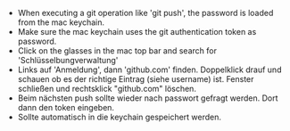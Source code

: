 -   When executing a git operation like 'git push', the password is loaded from the mac keychain.
-   Make sure the mac keychain uses the git authentication token as password.
-   Click on the glasses in the mac top bar and search for 'Schlüsselbungverwaltung'
-   Links auf 'Anmeldung', dann 'github.com' finden. Doppelklick drauf und schauen ob es der richtige Eintrag (siehe username) ist. Fenster schließen und rechtsklick "github.com" löschen.
-   Beim nächsten push sollte wieder nach passwort gefragt werden. Dort dann den token eingeben.
-   Sollte automatisch in die keychain gespeichert werden.
